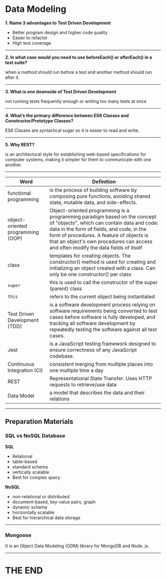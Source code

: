 # Data Modeling

 **1. Name 3 advantages to Test Driven Development**

 - Better program design and higher code quality
 - Easier to refactor
 - High test coverage

---

 **2. In what case would you need to use beforeEach() or afterEach() in a test suite?**

 when a method should run before a test and another method should run after it. 

---

 **3. What is one downside of Test Driven Development**

 not running tests frequently enough or writing too many tests at once

---

**4. What’s the primary difference between ES6 Classes and Constructor/Prototype Classes?**

ES6 Classes are syntactical sugar so it is easier to read and write.

---

**5. Why REST?**

 is an architectural style for establishing web-based specifications for computer systems, making it simpler for them to communicate with one another.

---

Word | Definition 
------------ | -------------
functional programming |  is the process of building software by composing pure functions, avoiding shared state, mutable data, and side-effects.
object-oriented programming (OOP) | Object-oriented programming is a programming paradigm based on the concept of "objects", which can contain data and code: data in the form of fields, and code, in the form of procedures. A feature of objects is that an object's own procedures can access and often modify the data fields of itself
class | templates for creating objects. The constructor() method is used for creating and initializing an object created with a class. Can only be one constructor() per class
`super`| this is used to call the constructor of the super (parent) class
`this` | refers to the current object being instantiated
Test Driven Development (TDD)|is a software development process relying on software requirements being converted to test cases before software is fully developed, and tracking all software development by repeatedly testing the software against all test cases.
Jest |  is a JavaScript testing framework designed to ensure correctness of any JavaScript codebase.
Continuous Integration (CI) | consistent merging from multiple places into one multiple time a day
REST | Representational State Transfer. Uses HTTP requests to retrieve/use data
Data Model | a model that describes the data and their relations

---

## Preparation Materials

### SQL vs NoSQL Database

**SQL**

- Relational
- table-based	
- standard schema	
- vertically scalable
- Best for complex query

**NoSQL**

- non-relational or distributed
- document-based, key-value pairs, graph
- dynamic schema
- horizontally scalable
- Best for hierarchical data storage

---

 ### Mongoose

It is an Object Data Modeling (ODM) library for MongoDB and Node. js.

---

# THE END